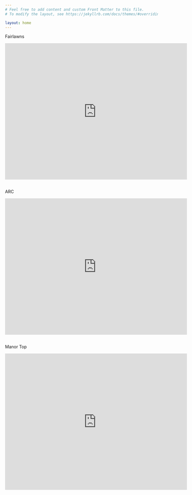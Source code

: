 ```yaml
---
# Feel free to add content and custom Front Matter to this file.
# To modify the layout, see https://jekyllrb.com/docs/themes/#overriding-theme-defaults

layout: home
---
```


<p>Fairlawns</p>
<div class="map-responsive">
<iframe src="https://www.google.com/maps/embed?pb=!1m18!1m12!1m3!1d2377.7697888695593!2d-1.5173712842619458!3d53.418943179994244!2m3!1f0!2f0!3f0!3m2!1i1024!2i768!4f13.1!3m3!1m2!1s0x487978d98a262533%3A0xe191c63d8d265b06!2sFairlawns!5e0!3m2!1sen!2suk!4v1641852792716!5m2!1sen!2suk" width="600" height="450" style="border:0;" allowfullscreen></iframe>
</div>
<br>
<p>ARC</p>
<div class="map-responsive">
<iframe src="https://www.google.com/maps/embed?pb=!1m18!1m12!1m3!1d2381.048700471135!2d-1.498792803705123!3d53.36028333602345!2m3!1f0!2f0!3f0!3m2!1i1024!2i768!4f13.1!3m3!1m2!1s0x4879826a9ab5e297%3A0x4f537f63b795d54e!2s51%20Lyndhurst%20Rd%2C%20Nether%20Edge%2C%20Sheffield%20S11%209BJ!5e0!3m2!1sen!2suk!4v1641853045214!5m2!1sen!2suk" width="600" height="450" style="border:0;" allowfullscreen></iframe>
</div>
<br>
<p>Manor Top</p>
<div class="map-responsive">
<iframe src="https://www.google.com/maps/embed?pb=!1m18!1m12!1m3!1d2381.0683494014706!2d-1.4316292842165457!3d53.359931681394755!2m3!1f0!2f0!3f0!3m2!1i1024!2i768!4f13.1!3m3!1m2!1s0x487982ca0fb8f6b3%3A0x4581d630ffaaeb83!2s18%20Ridgeway%20Rd%2C%20Sheffield%20S12%202ST!5e0!3m2!1sen!2suk!4v1641935999670!5m2!1sen!2suk" width="600" height="450" style="border:0;" allowfullscreen></iframe>
</div>
